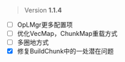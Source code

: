 > Version **1.1.4**
 
 - [ ] OpLMgr更多配置项
 - [ ] 优化VecMap，ChunkMap重载方式
 - [ ] 多圈地方式
 - [x] 修复BuildChunk中的一处潜在问题